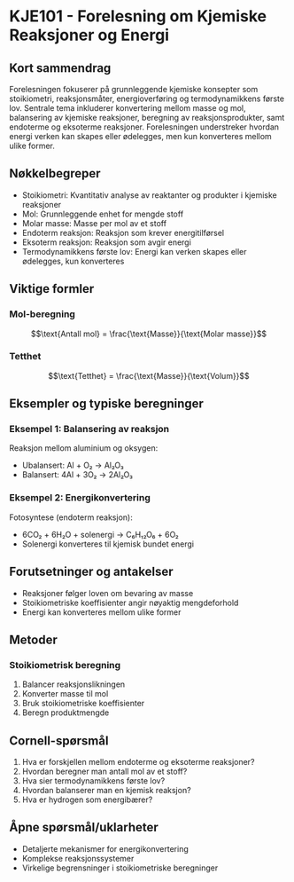 # KJE101 - Forelesning om Kjemiske Reaksjoner og Energi

## Kort sammendrag
Forelesningen fokuserer på grunnleggende kjemiske konsepter som stoikiometri, reaksjonsmåter, energioverføring og termodynamikkens første lov. Sentrale tema inkluderer konvertering mellom masse og mol, balansering av kjemiske reaksjoner, beregning av reaksjonsprodukter, samt endoterme og eksoterme reaksjoner. Forelesningen understreker hvordan energi verken kan skapes eller ødelegges, men kun konverteres mellom ulike former.

## Nøkkelbegreper
- Stoikiometri: Kvantitativ analyse av reaktanter og produkter i kjemiske reaksjoner
- Mol: Grunnleggende enhet for mengde stoff
- Molar masse: Masse per mol av et stoff
- Endoterm reaksjon: Reaksjon som krever energitilførsel
- Eksoterm reaksjon: Reaksjon som avgir energi
- Termodynamikkens første lov: Energi kan verken skapes eller ødelegges, kun konverteres

## Viktige formler

### Mol-beregning
$$\text{Antall mol} = \frac{\text{Masse}}{\text{Molar masse}}$$

### Tetthet
$$\text{Tetthet} = \frac{\text{Masse}}{\text{Volum}}$$

## Eksempler og typiske beregninger

### Eksempel 1: Balansering av reaksjon
Reaksjon mellom aluminium og oksygen:
- Ubalansert: Al + O₂ → Al₂O₃
- Balansert: 4Al + 3O₂ → 2Al₂O₃

### Eksempel 2: Energikonvertering
Fotosyntese (endoterm reaksjon):
- 6CO₂ + 6H₂O + solenergi → C₆H₁₂O₆ + 6O₂
- Solenergi konverteres til kjemisk bundet energi

## Forutsetninger og antakelser
- Reaksjoner følger loven om bevaring av masse
- Stoikiometriske koeffisienter angir nøyaktig mengdeforhold
- Energi kan konverteres mellom ulike former

## Metoder

### Stoikiometrisk beregning
1. Balancer reaksjonslikningen
2. Konverter masse til mol
3. Bruk stoikiometriske koeffisienter
4. Beregn produktmengde

## Cornell-spørsmål
1. Hva er forskjellen mellom endoterme og eksoterme reaksjoner?
2. Hvordan beregner man antall mol av et stoff?
3. Hva sier termodynamikkens første lov?
4. Hvordan balanserer man en kjemisk reaksjon?
5. Hva er hydrogen som energibærer?

## Åpne spørsmål/uklarheter
- Detaljerte mekanismer for energikonvertering
- Komplekse reaksjonssystemer
- Virkelige begrensninger i stoikiometriske beregninger